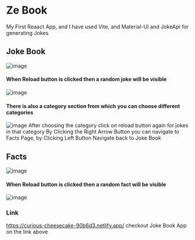 # Ze Book

My First Reaact App, and I have used Vite, and Material-UI and JokeApi for generating Jokes

## Joke Book
![image](https://github.com/Harshit-here19/ZeBook/assets/125533407/9637766f-d981-46b5-80f2-b29a4f2f3beb)

#### When Reload button is clicked then a random joke will be visible
![image](https://github.com/Harshit-here19/ZeBook/assets/125533407/79e2295a-1525-46d5-99e5-bb975f5b63b0)

#### There is also a category section from which you can choose different categories
![image](https://github.com/Harshit-here19/ZeBook/assets/125533407/4e8584a8-44f8-447f-b5dc-66066f5ea303)
After choosing the category click on reload button again for jokes in that category
By Clicking the Right Arrow Button you can navigate to Facts Page, by Clicking Left Button Navigate 
back to Joke Book

## Facts 
![image](https://github.com/Harshit-here19/ZeBook/assets/125533407/6febae03-3ff7-43fc-ab06-f91298a1e879)

#### When Reload button is clicked then a random fact will be visible
![image](https://github.com/Harshit-here19/ZeBook/assets/125533407/026cbaf8-8961-4ec4-aefd-0ecf4eca632c)

### Link
https://curious-cheesecake-90b6d3.netlify.app/
checkout Joke Book App on the link above
